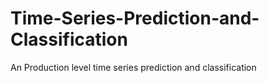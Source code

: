 # Time-Series-Prediction-and-Classification
An Production level time series prediction and classification

